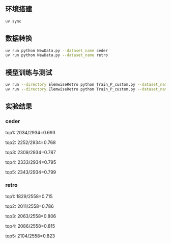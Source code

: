 ## 环境搭建

```bash
uv sync
```

## 数据转换

```bash
uv run python NewData.py --dataset_name ceder
uv run python NewData.py --dataset_name retro
```

## 模型训练与测试

```bash
uv run --directory ElemwiseRetro python Train_P_custom.py --dataset_name ceder
uv run --directory ElemwiseRetro python Train_P_custom.py --dataset_name retro
```

## 实验结果

### ceder

top1: 2034/2934=0.693

top2: 2252/2934=0.768 

top3: 2309/2934=0.787 

top4: 2333/2934=0.795 

top5: 2343/2934=0.799 

### retro

top1: 1829/2558=0.715 

top2: 2011/2558=0.786 

top3: 2063/2558=0.806 

top4: 2086/2558=0.815 

top5: 2104/2558=0.823 
